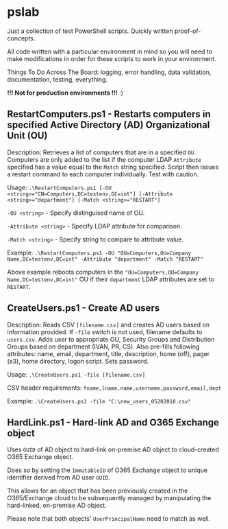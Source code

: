 # pslab

Just a collection of test PowerShell scripts. Quickly written proof-of-concepts.

All code written with a particular environment in mind so you will need to make modifications in order for these scripts to work in your environment.

Things To Do Across The Board: logging, error handling, data validation, documentation, testing, everything.

**!!! Not for production environments !!!** :)

## RestartComputers.ps1 - Restarts computers in specified Active Directory (AD) Organizational Unit (OU)
Description: Retrieves a list of computers that are in a specified `OU`. Computers are only added to the list if the computer LDAP `Attribute` specified has a value equal to the `Match` string specified. Script then issues a restart command to each computer individually. Test with caution.

Usage: `.\RestartComputers.ps1 [-OU <string>="CN=Computers,DC=testenv,DC=int"] [-Attribute <string>="department"] [-Match <string>="RESTART"]`

`-OU <string>`  - Specify distinguised name of OU.

`-Attribute <string>` - Specify LDAP attribute for comparison.

`-Match <string>` - Specify string to compare to attribute value.

Example: `.\RestartComputers.ps1 -OU "OU=Computers,OU=Company Name,DC=testenv,DC=int" -Attribute "department" -Match "RESTART"`

Above example reboots computers in the `"OU=Computers,OU=Company Name,DC=testenv,DC=int"` OU if their `department` LDAP attributes are set to `RESTART`.

## CreateUsers.ps1 - Create AD users
Description: Reads CSV `[filename.csv]` and creates AD users based on information provided. If `-file` switch is not used, filename defaults to `users.csv`. Adds user to appropriate OU, Security Groups and Distribution Groups based on department (IVAN, PR, CS). Also pre-fills following attributes: name, email, department, title, description, home (off), pager (e3), home directory, logon script. Sets password.

Usage: `.\CreateUsers.ps1 -file [filename.csv]`

CSV header requirements: `fname,lname,name,username,password,email,dept`

Example: `.\CreateUsers.ps1 -file "C:\new_users_05202018.csv"`

## HardLink.ps1 - Hard-link AD and O365 Exchange object
Uses `GUID` of AD object to hard-link on-premise AD object to cloud-created O365 Exchange object.

Does so by setting the `ImmutableID` of O365 Exchange object to unique identifier derived from AD user `GUID`.

This allows for an object that has been previously created in the O365/Exchange cloud to be subsequently managed by manipulating the hard-linked, on-premise AD object.

Please note that both objects' `UserPrincipalName` need to match as well.
